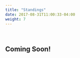 ```yaml
---
title: "Standings"
date: 2017-08-31T11:00:33-04:00
weight: 7
---
```

<div class="sponsorcontainer">
  <a id="standings-a1" href="#"><img id="standings-s1" class="image sponsor"></a>
  <a id="standings-a2" href="#"><img id="standings-s2" class="image sponsor"></a>
</div>

## Coming Soon!

